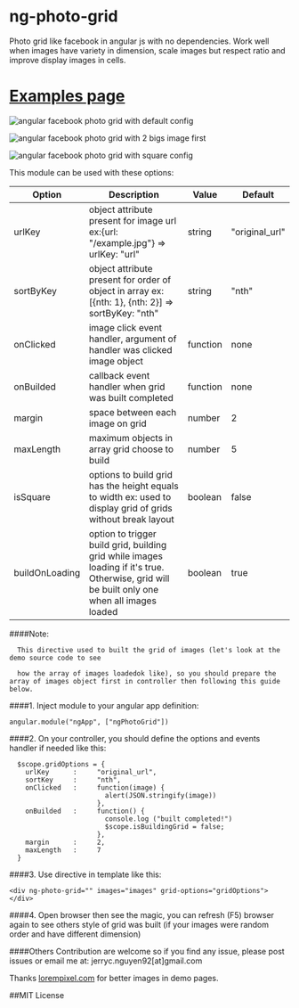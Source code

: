 # ng-photo-grid
Photo grid like facebook in angular js with no dependencies. Work well when images have variety in dimension, scale images but respect ratio and improve display images in cells.

# [Examples page](http://jerryc-nguyen.github.io/ng-photo-grid/)

![angular facebook photo grid with default config](http://jerryc-nguyen.github.io/ng-photo-grid/demo-images/default.png)

![angular facebook photo grid with 2 bigs image first](http://jerryc-nguyen.github.io/ng-photo-grid/demo-images/2bigs.png)

![angular facebook photo grid with square config](http://jerryc-nguyen.github.io/ng-photo-grid/demo-images/square.png)


This module can be used with these options:

| Option         | Description                                                                                                                                 | Value    | Default        |
|----------------|---------------------------------------------------------------------------------------------------------------------------------------------|----------|----------------|
| urlKey         | object attribute present for image url  ex:{url:  "/example.jpg"} => urlKey: "url"                                                          | string   | "original_url" |
| sortByKey      | object attribute present for order of object in array ex:[{nth: 1}, {nth: 2}] => sortByKey: "nth"                                           | string   | "nth"          |
| onClicked      | image click event handler, argument of handler was clicked image object                                                                                      | function | none           |
| onBuilded      | callback event handler when grid was built completed                                                                                                      | function | none           |
| margin         | space between each image on grid                                                                                                            | number   | 2              |
| maxLength      | maximum objects in array grid choose to build                                                                                               | number   | 5              |
| isSquare       | options to build grid has the height equals to width ex: used to display grid of grids without break layout                                 | boolean  | false          |
| buildOnLoading | option to trigger build grid, building grid while images loading if it's true. Otherwise, grid will be built only one when all images loaded | boolean  | true           |

####Note: 

      This directive used to built the grid of images (let's look at the demo source code to see 

      how the array of images loadedok like), so you should prepare the array of images object first in controller then following this guide below.

####1. Inject module to your angular app definition:
    
    angular.module("ngApp", ["ngPhotoGrid"])
    
####2. On your controller, you should define the options and events handler if needed like this:
   
      $scope.gridOptions = {
        urlKey      :     "original_url",
        sortKey     :     "nth",
        onClicked   :     function(image) {
                            alert(JSON.stringify(image))
                          },
        onBuilded   :     function() {
                            console.log ("built completed!")
                            $scope.isBuildingGrid = false;
                          },
        margin      :     2,
        maxLength   :     7
      }
   
####3. Use directive in template like this:
  
    <div ng-photo-grid="" images="images" grid-options="gridOptions"></div>
  
####4. Open browser then see the magic, you can refresh (F5) browser again to see others style of grid was built (if your images were random order and have different dimension)

####Others
  Contribution are welcome so if you find any issue, please post issues or email me at: jerryc.nguyen92[at]gmail.com
  
  
  Thanks [lorempixel.com](http://lorempixel.com) for better images in demo pages.
  
##MIT License

